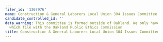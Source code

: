 ```yaml
---
filer_id: '1367976'
name: Construction & General Laborers Local Union 304 Issues Committee
candidate_controlled_id: ''
data_warning: This committee is formed outside of Oakland. We only have data on committees
  which file with the Oakland Public Ethics Commission
title: Construction & General Laborers Local Union 304 Issues Committee
---
```

